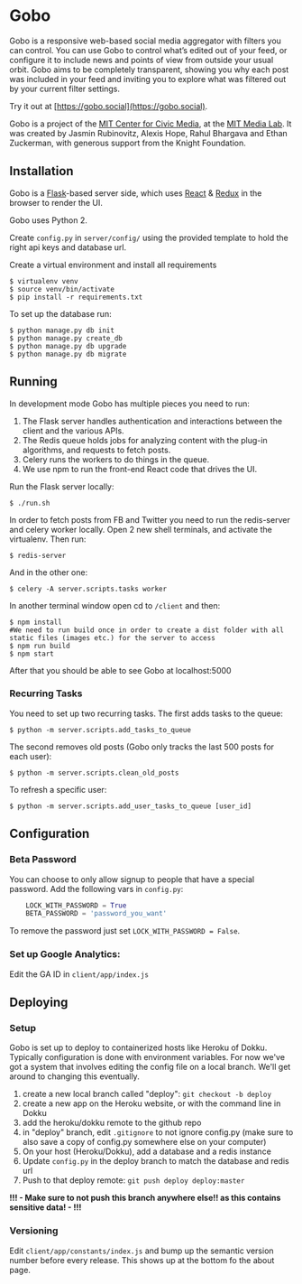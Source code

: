 Gobo
====

Gobo is a responsive web-based social media aggregator with filters you can control. You can use Gobo to control what’s edited out of your feed, or configure it to include news and points of view from outside your usual orbit. Gobo aims to be completely transparent, showing you why each post was included in your feed and inviting you to explore what was filtered out by your current filter settings.

Try it out at [https://gobo.social](https://gobo.social).

Gobo is a project of the [MIT Center for Civic Media](https://civic.mit.edu), at the [MIT Media Lab](https://media.mit.edu).  It was created by Jasmin Rubinovitz, Alexis Hope, Rahul Bhargava and Ethan Zuckerman, with generous support from the Knight Foundation.


Installation
------------

Gobo is a [Flask](http://flask.pocoo.org)-based server side, which uses [React](http://reactjs.org) & [Redux](https://github.com/reactjs/react-redux) in the browser to render the UI.

Gobo uses Python 2.  

Create `config.py` in `server/config/` using the provided template to hold the right api keys and database url.
  
Create a virtual environment and install all requirements
```shell
$ virtualenv venv
$ source venv/bin/activate
$ pip install -r requirements.txt
```

To set up the database run:
```shell
$ python manage.py db init
$ python manage.py create_db
$ python manage.py db upgrade
$ python manage.py db migrate
```


Running
-------

In development mode Gobo has multiple pieces you need to run:

1. The Flask server handles authentication and interactions between the client and the various APIs.
2. The Redis queue holds jobs for analyzing content with the plug-in algorithms, and requests to fetch posts.
3. Celery runs the workers to do things in the queue.
4. We use npm to run the front-end React code that drives the UI.

Run the Flask server locally:
```shell
$ ./run.sh
```

In order to fetch posts from FB and Twitter you need to run the redis-server and celery worker locally.  Open 2 new shell terminals, and activate the virtualenv. Then run:
```shell
$ redis-server
```

And in the other one:
```shell
$ celery -A server.scripts.tasks worker
```

In another terminal window open cd to `/client` and then:
```shell
$ npm install
#We need to run build once in order to create a dist folder with all static files (images etc.) for the server to access
$ npm run build 
$ npm start
```

After that you should be able to see Gobo at localhost:5000


### Recurring Tasks

You need to set up two recurring tasks. The first adds tasks to the queue:
```shell
$ python -m server.scripts.add_tasks_to_queue
```

The second removes old posts (Gobo only tracks the last 500 posts for each user):
```shell
$ python -m server.scripts.clean_old_posts
```

To refresh a specific user:
```shell
$ python -m server.scripts.add_user_tasks_to_queue [user_id]
```


Configuration
-------------

### Beta Password

You can choose to only allow signup to people that have a special password.  Add the following vars in `config.py`:
```python
    LOCK_WITH_PASSWORD = True
    BETA_PASSWORD = 'password_you_want'
```
To remove the password just set `LOCK_WITH_PASSWORD = False`.

### Set up Google Analytics:

Edit the GA ID in `client/app/index.js`


Deploying
---------

### Setup

Gobo is set up to deploy to containerized hosts like Heroku of Dokku.  Typically configuration is done with environment variables.  For now we've got a system that involves editing the config file on a local branch.  We'll get around to changing this eventually.

1. create a new local branch called "deploy": `git checkout -b deploy`
2. create a new app on the Heroku website, or with the command line in Dokku
3. add the heroku/dokku remote to the github repo
4. in "deploy" branch, edit `.gitignore` to not ignore config.py (make sure to also save a copy of config.py somewhere else on your computer)
5. On your host (Heroku/Dokku), add a database and a redis instance
6. Update `config.py` in the deploy branch to match the database and redis url
7. Push to that deploy remote: `git push deploy deploy:master`
    
**!!! - Make sure to __**not push this branch**__ anywhere else!! as this contains sensitive data! - !!!**

### Versioning

Edit `client/app/constants/index.js` and bump up the semantic version number before every release.  This shows up at the bottom fo the about page.

